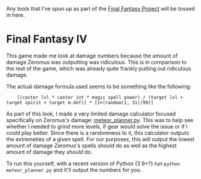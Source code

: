 Any tools that I've spun up as part of the [Final Fantasy Project](../final-fantasy-project) will be tossed in here.

# Final Fantasy IV

This game made me look at damage numbers because the amount of damage Zeromus was outputting was ridiculous. This is in comparison to the rest of the game, which was already quite frankly putting out ridiculous damage.

The actual damage formula used seems to be something like the following:
```
    [(caster lvl * caster int * magic spell power) / (target lvl + target spirit + target m.def)] * [1+(random(1, 31)/99)]
```

As part of this look, I made a very limited damage calculator focused specifically on Zeromus's damage: [meteor_planner.py](meteor_planner.py). This was to help see whether I needed to grind more levels, if gear would solve the issue or if I could play better.
Since there is a randomness to it, this calculator outputs the extremeties of a given spell. For our purposes, this will output the lowest amount of damage Zeromus's spells *should* do as well as the highest amount of damage they *should* do. 

To run this yourself, with a recent version of Python (3.9+?) run `python meteor_planner.py` and it'll output the numbers for you.